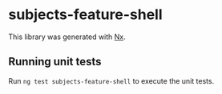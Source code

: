 # subjects-feature-shell

This library was generated with [Nx](https://nx.dev).

## Running unit tests

Run `ng test subjects-feature-shell` to execute the unit tests.
